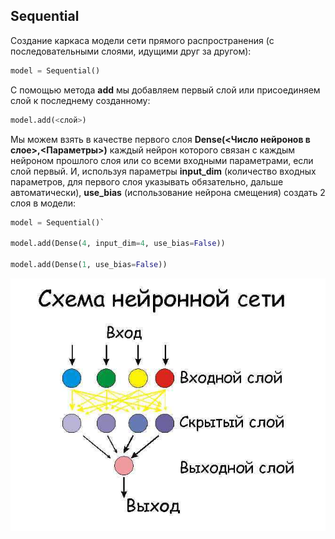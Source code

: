 ## Sequential
Создание каркаса модели сети прямого распространения (с последовательными слоями, идущими друг за другом):
```python
model = Sequential()
```
C помощью метода **add** мы добавляем первый слой или присоединяем слой к последнему созданному:
```python
model.add(<слой>)
```
Мы можем взять в качестве первого слоя **Dense(<Число нейронов в слое>,<Параметры>)** каждый нейрон которого 
связан с каждым нейроном прошлого слоя или со всеми входными параметрами, если слой первый. И, используя параметры 
**input_dim** (количество входных параметров, для первого слоя указывать обязательно, дальше автоматически), 
**use_bias** (использование нейрона смещения) создать 2 слоя в модели:

```python
model = Sequential()`

model.add(Dense(4, input_dim=4, use_bias=False))

model.add(Dense(1, use_bias=False))
```

![model](../img/1.png)